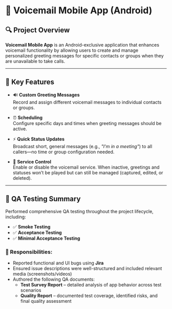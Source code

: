 # 📱 Voicemail Mobile App (Android)

## 🔍 Project Overview

**Voicemail Mobile App** is an Android-exclusive application that enhances voicemail functionality by allowing users to create and manage personalized greeting messages for specific contacts or groups when they are unavailable to take calls.

---

## 🎯 Key Features

- 🔊 **Custom Greeting Messages**  
  Record and assign different voicemail messages to individual contacts or groups.

- ⏰ **Scheduling**  
  Configure specific days and times when greeting messages should be active.

- ⚡ **Quick Status Updates**  
  Broadcast short, general messages (e.g., *"I'm in a meeting"*) to all callers—no time or group configuration needed.

- 🔕 **Service Control**  
  Enable or disable the voicemail service. When inactive, greetings and statuses won’t be played but can still be managed (captured, edited, or deleted).

---

## 🧪 QA Testing Summary

Performed comprehensive QA testing throughout the project lifecycle, including:

- ✅ **Smoke Testing**
- ✅ **Acceptance Testing**
- ✅ **Minimal Acceptance Testing**

### 🔎 Responsibilities:

- Reported functional and UI bugs using **Jira**
- Ensured issue descriptions were well-structured and included relevant media (screenshots/videos)
- Authored the following QA documents:
  - **Test Survey Report** – detailed analysis of app behavior across test scenarios
  - **Quality Report** – documented test coverage, identified risks, and final quality assessment
